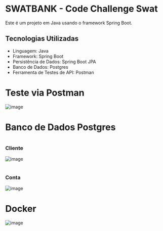 
# <h1>SWATBANK - Code Challenge Swat </h1>

Este é um projeto em Java usando o framework Spring Boot.

## Tecnologias Utilizadas

- Linguagem: Java
- Framework: Spring Boot
- Persistência de Dados: Spring Boot JPA
- Banco de Dados: Postgres
- Ferramenta de Testes de API: Postman

# Teste via Postman 
![image](https://github.com/maaicondgl/code-challenge-swat/assets/87240984/c62f14fd-faed-491f-afcc-6edffe59fea2)


# Banco de Dados Postgres

 # <h3>Cliente</h3>
![image](https://github.com/maaicondgl/code-challenge-swat/assets/87240984/65139eb8-82ad-4e1a-b8ae-055b06c5e1ff)
  <br>
 # <h3>Conta</h3>
![image](https://github.com/maaicondgl/code-challenge-swat/assets/87240984/8d6b8716-6a61-4395-8c1f-58850e0c9086)

# Docker 
![image](https://github.com/maaicondgl/code-challenge-swat/assets/87240984/2b327289-d76f-4b62-8053-9d3635c79994)
